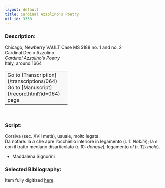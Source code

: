```yaml
---
layout: default
title: Cardinal Azzolino's Poetry
utl_id: 3330
---
```


### Description:

Chicago, Newberry VAULT Case MS 5188 no. 1 and no. 2<br>
Cardinal Decio Azzolino<br>
_Cardinal Azzolino's Poetry_<br>
Italy, around 1664

<table border="0.5" cellpadding="1" cellspacing="1" style="width: 200px; background-color:#F8F8F8;"><tbody><tr><td>Go to [Transcription](/transcriptions/064)<br>
Go to [Manuscript](/record.html?id=064) page</td></tr></tbody></table> 

### Script:

Corsiva (sec. XVII metà), usuale, molto legata.<br>
Da notare: la _b_ che apre l’occhiello inferiore in legamento (r. 1: _Nobile_); la _e_ con il tratto mediano disarticolato (r. 10: _donque_); legamento _ol_ (r. 12: _mole_).<br>
- Maddalena Signorini

### Selected Bibliography:

Item fully digitized [here](http://digcoll.newberry.org/#/item/ia-case_ms_5188).

